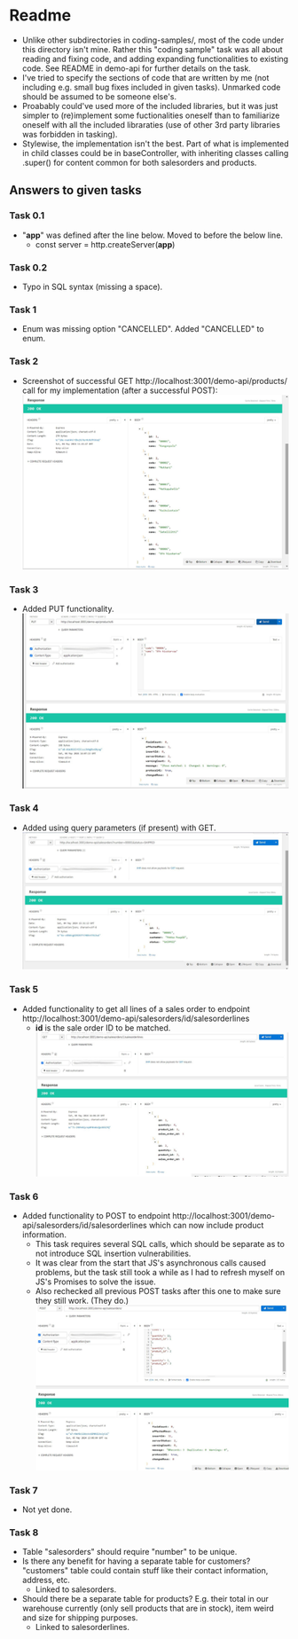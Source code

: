 # Readme
* Unlike other subdirectories in coding-samples/, most of the code under this directory isn't mine. Rather this "coding sample" task was all about reading and fixing code, and adding expanding functionalities to existing code. See README in demo-api for further details on the task.
* I've tried to specify the sections of code that are written by me (not including e.g. small bug fixes included in given tasks). Unmarked code should be assumed to be someone else's.
* Proabably could've used more of the included libraries, but it was just simpler to (re)implement some fuctionalities oneself than to familiarize oneself with all the included libraraties (use of other 3rd party libraries was forbidden in tasking).
* Stylewise, the implementation isn't the best. Part of what is implemented in child classes could be in baseController, with inheriting classes calling .super() for content common for both salesorders and products.


## Answers to given tasks

### Task 0.1
* "**app**" was defined after the line below. Moved to before the below line.
    * const server = http.createServer(**app**)

### Task 0.2
* Typo in SQL syntax (missing a space).

### Task 1
* Enum was missing option "CANCELLED". Added "CANCELLED" to enum.

### Task 2
* Screenshot of successful GET http://localhost:3001/demo-api/products/ call for my implementation (after a successful POST):
![Task 2 successful call](task2.jpg)


### Task 3
* Added PUT functionality.
![Task 3 successful call](task3.jpg)

### Task 4
* Added using query parameters (if present) with GET.
![Task 4 successful call](task4.jpg)

### Task 5
* Added functionality to get all lines of a sales order to endpoint http://localhost:3001/demo-api/salesorders/id/salesorderlines
    * **id** is the sale order ID to be matched.
![Task 5 successful call](task5.jpg)

### Task 6
* Added functionality to POST to endpoint http://localhost:3001/demo-api/salesorders/id/salesorderlines which can now include product information.
    * This task requires several SQL calls, which should be separate as to not introduce SQL insertion vulnerabilities. 
    * It was clear from the start that JS's asynchronous calls caused problems, but the task still took a while as I had to refresh myself on JS's Promises to solve the issue.
    * Also rechecked all previous POST tasks after this one to make sure they still work. (They do.)
![Task 6 successful call](task6.jpg)

### Task 7
* Not yet done.

### Task 8
* Table "salesorders" should require "number" to be unique.
* Is there any benefit for having a separate table for customers? "customers" table could contain stuff like their contact information, address, etc.
    * Linked to salesorders.
* Should there be a separate table for products? E.g. their total in our warehouse currently (only sell products that are in stock), item weird and size for shipping purposes.
    * Linked to salesorderlines.